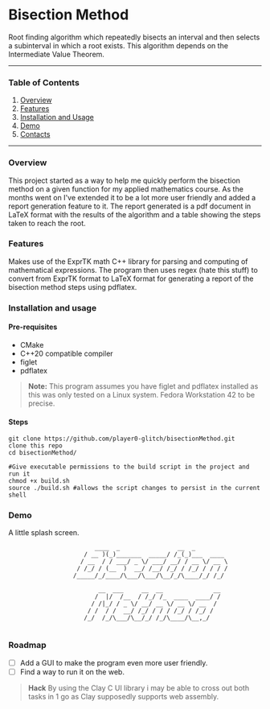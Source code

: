 # Bisection Method

Root finding algorithm which repeatedly bisects an interval and then selects a subinterval in which a root exists. This algorithm depends on the Intermediate Value Theorem.

---
### Table of Contents
1. [Overview](#overview)
2. [Features](#features)
3. [Installation and Usage](#installation-and-usage)
4. [Demo](#demo)
5. [Contacts](#contacts)
---
### Overview
This project started as a way to help me quickly perform the bisection method on a given function for my applied mathematics course. As the months went on I've extended it to be a lot more user friendly and added a report generation feature to it. 
The report generated is a pdf document in LaTeX format with the results of the algorithm and a table showing the steps taken to reach the root.

### Features
Makes use of the ExprTK math C++ library for parsing and computing of mathematical expressions.
The program then uses regex (hate this stuff) to convert from ExprTK format to LaTeX format for generating a report of the bisection method steps using pdflatex.

### Installation and usage
#### Pre-requisites
- CMake 
- C++20 compatible compiler
- figlet 
- pdflatex
> **Note:** This program assumes you have figlet and pdflatex installed as this was only tested on a Linux system. Fedora Workstation 42 to be precise.

#### Steps 

```
git clone https://github.com/player0-glitch/bisectionMethod.git 
clone this repo
cd bisectionMethod/

#Give executable permissions to the build script in the project and run it 
chmod +x build.sh
source ./build.sh #allows the script changes to persist in the current shell
```

### Demo
A little splash screen.
```
                        ____  _                __  _           
                     / __ )(_)_______  _____/ /_(_)___  ____ 
                    / __  / / ___/ _ \/ ___/ __/ / __ \/ __ \
                   / /_/ / (__  )  __/ /__/ /_/ / /_/ / / / /
                  /_____/_/____/\___/\___/\__/_/\____/_/ /_/ 
                                                             
                         __  ___     __  __              __
                        /  |/  /__  / /_/ /_  ____  ____/ /
                       / /|_/ / _ \/ __/ __ \/ __ \/ __  / 
                      / /  / /  __/ /_/ / / / /_/ / /_/ /  
                     /_/  /_/\___/\__/_/ /_/\____/\__,_/   
                                                           
```

### Roadmap
- [ ] Add a GUI to make the program even more user friendly.
- [ ] Find a way to run it on the web.
> **Hack** By using the Clay C UI library i may be able to cross out both tasks in 1 go as Clay supposedly supports web assembly.

